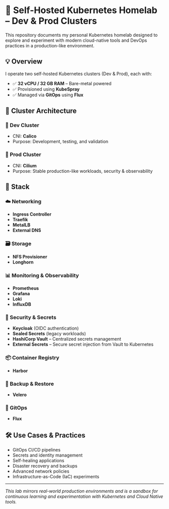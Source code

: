 # 🧪 Self-Hosted Kubernetes Homelab – Dev & Prod Clusters

This repository documents my personal Kubernetes homelab designed to explore and experiment with modern cloud-native tools and DevOps practices in a production-like environment.

## 💡 Overview

I operate two self-hosted Kubernetes clusters (Dev & Prod), each with:

- ✅ **32 vCPU / 32 GB RAM** – Bare-metal powered
- ✅ Provisioned using **KubeSpray**
- ✅ Managed via **GitOps** using **Flux**

## 🔧 Cluster Architecture

### 🔹 Dev Cluster
- CNI: **Calico**
- Purpose: Development, testing, and validation

### 🔹 Prod Cluster
- CNI: **Cilium**
- Purpose: Stable production-like workloads, security & observability

## 🚀 Stack

### ☁️ Networking
- **Ingress Controller**
- **Traefik**
- **MetalLB**
- **External DNS**

### 🗃 Storage
- **NFS Provisioner**
- **Longhorn**

### 📊 Monitoring & Observability
- **Prometheus**
- **Grafana**
- **Loki**
- **InfluxDB**

### 🔐 Security & Secrets
- **Keycloak** (OIDC authentication)
- **Sealed Secrets** (legacy workloads)
- **HashiCorp Vault** – Centralized secrets management
- **External Secrets** – Secure secret injection from Vault to Kubernetes

### 📦 Container Registry
- **Harbor**

### 🔁 Backup & Restore
- **Velero**

### 🔁 GitOps
- **Flux**

## 🛠️ Use Cases & Practices

- GitOps CI/CD pipelines
- Secrets and identity management
- Self-healing applications
- Disaster recovery and backups
- Advanced network policies
- Infrastructure-as-Code (IaC) experiments

---

_This lab mirrors real-world production environments and is a sandbox for continuous learning and experimentation with Kubernetes and Cloud Native tools._

